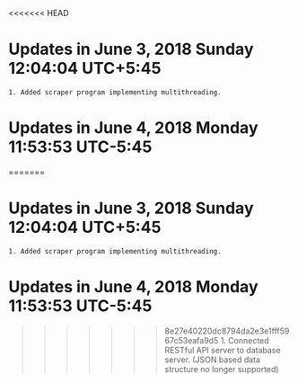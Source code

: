 <<<<<<< HEAD
# Updates in June 3, 2018 Sunday 12:04:04 UTC+5:45
    1. Added scraper program implementing multithreading.

# Updates in June 4, 2018 Monday 11:53:53 UTC-5:45
=======
# Updates in June 3, 2018 Sunday 12:04:04 UTC+5:45
    1. Added scraper program implementing multithreading.

# Updates in June 4, 2018 Monday 11:53:53 UTC-5:45
>>>>>>> 8e27e40220dc8794da2e3e1fff5967c53eafa9d5
    1. Connected RESTful API server to database server. (JSON based data structure no longer supported)